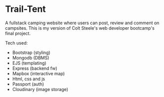 # Trail-Tent
A  fullstack camping website where users can post, review and comment on campsites. This is my version of Colt Steele's web developer bootcamp's final project.

Tech used: 
* Bootstrap (styling)
* Mongodb (DBMS)
* EJS (templating)
* Express (backend fw)
* Mapbox (interactive map)
* Html, css and js
* Passport (auth)
* Cloudinary (image storage)
